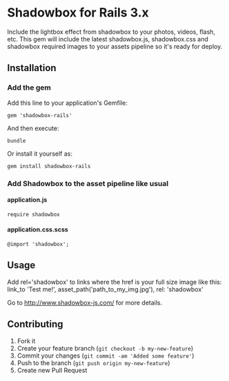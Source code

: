# Shadowbox for Rails 3.x

Include the lightbox effect from shadowbox to your photos, videos, flash, etc. This gem will include the latest shadowbox.js, shadowbox.css and shadowbox required images to your assets pipeline so it's ready for deploy.

## Installation

### Add the gem

Add this line to your application's Gemfile:

    gem 'shadowbox-rails'

And then execute:

    bundle

Or install it yourself as:

    gem install shadowbox-rails

### Add Shadowbox to the asset pipeline like usual

#### application.js

    require shadowbox

#### application.css.scss

    @import 'shadowbox';

## Usage

  Add rel='shadowbox' to links where the href is your full size image like this:
    link_to 'Test me!', asset_path('path_to_my_img.jpg'), rel: 'shadowbox'

  Go to http://www.shadowbox-js.com/ for more details.


## Contributing

1. Fork it
2. Create your feature branch (`git checkout -b my-new-feature`)
3. Commit your changes (`git commit -am 'Added some feature'`)
4. Push to the branch (`git push origin my-new-feature`)
5. Create new Pull Request
